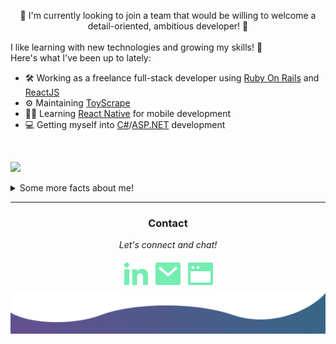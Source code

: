 <object data="/icons/svg (20).svg" width="400" height="300"></object>

<div align="center">
📌 I'm currently looking to join a team that would be willing to welcome a detail-oriented, ambitious developer! 📌
</div>
<br />
I like learning with new technologies and growing my skills! 🌟
<br />
Here's what I've been up to lately:

- 🛠️ Working as a freelance full-stack developer using [Ruby On Rails](https://rubyonrails.org/) and [ReactJS](https://reactjs.org/)
- ⚙️ Maintaining [ToyScrape](https://github.com/Blissblass/toyhouse_downloader)
- 🐱‍💻 Learning [React Native](https://reactnative.dev/) for mobile development
- 💻 Getting myself into [C#](https://docs.microsoft.com/en-us/dotnet/csharp/)/[ASP.NET](https://dotnet.microsoft.com/en-us/apps/aspnet) development

<br />

![](https://komarev.com/ghpvc/?username=erayalkis&color=blue&label=Visitors&style=for-the-badge)
<br />
<details>
  <summary>Some more facts about me!</summary>
  <ul>
    <li>⚙️ I like experimenting with arduinos in my spare time!</li>
    <li>👨🏼‍🍳 One of my other big hobbies is cooking! I make a mean chicken alfredo 🍝</li>
    <li>📖 I also love reading! My favourite series is The Witcher! 
  </ul>
  
  [![Eray's GitHub stats](https://github-readme-stats.vercel.app/api?username=erayalkis&count_private=true&show_icons=true&theme=cobalt)
](https://github.com/anuraghazra/github-readme-stats)
  [![Eray's top langs](https://github-readme-stats.vercel.app/api/top-langs/?username=erayalkis&layout=compact&theme=cobalt)](https://github.com/anuraghazra/github-readme-stats)

</details>

<hr />

<div align="center">
  <h3>Contact</h3>
  <p><em>Let's connect and chat!</em></p>
  <a href="https://www.linkedin.com/in/eray-alkis-83ab9519b/" target="_blank"><img src="/icons/linkedin-fill.svg" /></a>
  <a href="mailto:erayalkis@hotmail.com"><img src="/icons/mail-fill.svg" /></a>
  <a href="https://erayalkis.netlify.app" target="_blank"><img src="/icons/window-fill.svg" /></a>
</div>

<img src="/icons/bottom.svg" />
